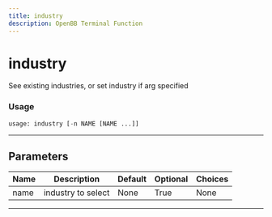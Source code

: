 ```yaml
---
title: industry
description: OpenBB Terminal Function
---
```


# industry

See existing industries, or set industry if arg specified
### Usage 
```python
usage: industry [-n NAME [NAME ...]]
```
---
## Parameters
| Name | Description | Default | Optional | Choices |
| ---- | ----------- | ------- | -------- | ------- |
| name | industry to select | None | True | None |
---
